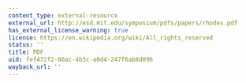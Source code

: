```yaml
---
content_type: external-resource
external_url: http://esd.mit.edu/symposium/pdfs/papers/rhodes.pdf
has_external_license_warning: true
license: https://en.wikipedia.org/wiki/All_rights_reserved
status: ''
title: PDF
uid: fef472f2-86ac-4b3c-a0d4-247f6ab8d096
wayback_url: ''
---
```

